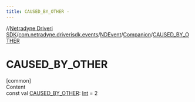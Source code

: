 ```yaml
---
title: CAUSED_BY_OTHER -
---
```

//[Netradyne Driveri SDK](../../../index.md)/[com.netradyne.driverisdk.events](../../index.md)/[NDEvent](../index.md)/[Companion](index.md)/[CAUSED_BY_OTHER](-c-a-u-s-e-d_-b-y_-o-t-h-e-r.md)



# CAUSED_BY_OTHER  
[common]  
Content  
const val [CAUSED_BY_OTHER](-c-a-u-s-e-d_-b-y_-o-t-h-e-r.md): [Int](https://kotlinlang.org/api/latest/jvm/stdlib/kotlin/-int/index.html) = 2  




